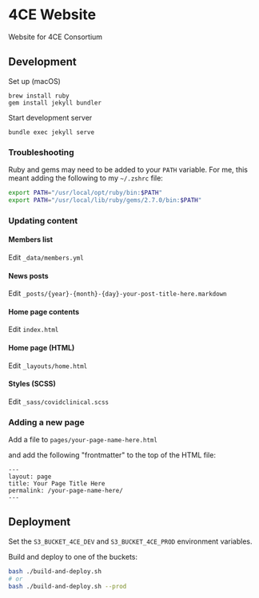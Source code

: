# 4CE Website
Website for 4CE Consortium

## Development

Set up (macOS)

```
brew install ruby
gem install jekyll bundler
```

Start development server

```
bundle exec jekyll serve
```

### Troubleshooting

Ruby and gems may need to be added to your `PATH` variable.
For me, this meant adding the following to my `~/.zshrc` file:

```sh
export PATH="/usr/local/opt/ruby/bin:$PATH"
export PATH="/usr/local/lib/ruby/gems/2.7.0/bin:$PATH"
```

### Updating content

#### Members list

Edit `_data/members.yml`

#### News posts

Edit `_posts/{year}-{month}-{day}-your-post-title-here.markdown`

#### Home page contents

Edit `index.html`

#### Home page (HTML)

Edit `_layouts/home.html`

#### Styles (SCSS)

Edit `_sass/covidclinical.scss`


### Adding a new page

Add a file to `pages/your-page-name-here.html`

and add the following "frontmatter" to the top of the HTML file:

```
---
layout: page
title: Your Page Title Here
permalink: /your-page-name-here/
---
```

## Deployment

Set the `S3_BUCKET_4CE_DEV` and `S3_BUCKET_4CE_PROD` environment variables.

Build and deploy to one of the buckets:

```sh
bash ./build-and-deploy.sh
# or
bash ./build-and-deploy.sh --prod
```
